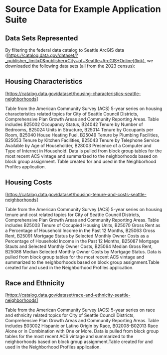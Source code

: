 # Source Data for Example Application Suite

## Data Sets Represented

By filtering the federal data catalog to Seattle ArcGIS data ([https://catalog.data.gov/dataset/?_publisher_limit=0&publisher=City+of+Seattle+ArcGIS+Online](link),
we downloaded the following data sets (all from the 2023 census):

## Housing Characteristics

[https://catalog.data.gov/dataset/housing-characteristics-seattle-neighborhoods]

Table from the American Community Survey (ACS) 5-year series on housing characteristics related topics for City of Seattle Council Districts, Comprehensive Plan Growth Areas and Community Reporting Areas. Table includes B25002 Occupancy Status, B24042 Tenure by Number of Bedrooms, B25024 Units in Structure, B25014 Tenure by Occupants per Room, B25040 House Heating Fuel, B25049 Tenure by Plumbing Facilities, B25053 Tenure by Kitchen Facilities, B25043 Tenure by Telephone Service Available by Age of Householder, B28003 Presence of a Computer and Type of Internet in Household. Data is pulled from block group tables for the most recent ACS vintage and summarized to the neighborhoods based on block group assignment. Table created for and used in the Neighborhood Profiles application.

## Housing Costs

[https://catalog.data.gov/dataset/housing-tenure-and-costs-seattle-neighborhoods]

Table from the American Community Survey (ACS) 5-year series on housing tenure and cost related topics for City of Seattle Council Districts, Comprehensive Plan Growth Areas and Community Reporting Areas. Table includes B25003 Tenure of Occupied Housing Units, B25070 Gross Rent as a Percentage of Household Income in the Past 12 Months, B25063 Gross Rent, B25091 Mortgage Status by Selected Monthly Owner Costs as a Percentage of Household Income in the Past 12 Months, B25087 Mortgage Stauts and Selected Monthly Owner Costs, B25064 Median Gross Rent, B25088 Median Selected Monthly Owner Costs by Mortgage Status. Data is pulled from block group tables for the most recent ACS vintage and summarized to the neighborhoods based on block group assignment.Table created for and used in the Neighborhood Profiles application.

## Race and Ethnicity

[https://catalog.data.gov/dataset/race-and-ethnicity-seattle-neighborhoods]

Table from the American Community Survey (ACS) 5-year series on race and ethnicity related topics for City of Seattle Council Districts, Comprehensive Plan Growth Areas and Community Reporting Areas. Table includes B03002 Hispanic or Latino Origin by Race, B02008-B02013 Race Alone or in Combination with One or More. Data is pulled from block group tables for the most recent ACS vintage and summarized to the neighborhoods based on block group assignment.Table created for and used in the Neighborhood Profiles application.